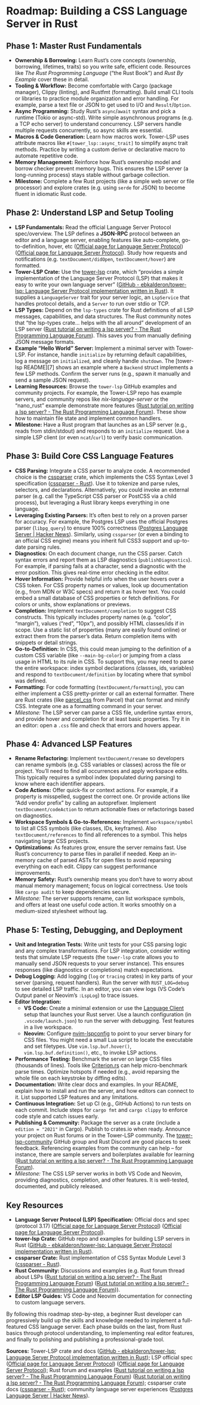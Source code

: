 # Roadmap: Building a CSS Language Server in Rust

## Phase 1: Master Rust Fundamentals  
- **Ownership & Borrowing:** Learn Rust’s core concepts (ownership, borrowing, lifetimes, traits) so you write safe, efficient code. Resources like *The Rust Programming Language* (“the Rust Book”) and *Rust By Example* cover these in detail.  
- **Tooling & Workflow:** Become comfortable with Cargo (package manager), Clippy (linting), and Rustfmt (formatting). Build small CLI tools or libraries to practice module organization and error handling. For example, parse a text file or JSON to get used to I/O and `Result`/`Option`.  
- **Async Programming:** Study Rust’s `async`/`await` syntax and pick a runtime (Tokio or async-std). Write simple asynchronous programs (e.g. a TCP echo server) to understand concurrency. LSP servers handle multiple requests concurrently, so async skills are essential.  
- **Macros & Code Generation:** Learn how macros work. Tower-LSP uses attribute macros like `#[tower_lsp::async_trait]` to simplify async trait methods. Practice by writing a custom derive or declarative macro to automate repetitive code.  
- **Memory Management:** Reinforce how Rust’s ownership model and borrow checker prevent memory bugs. This ensures the LSP server (a long-running process) stays stable without garbage collection.  
- **Milestone:** Complete a few Rust projects (like a simple web server or file processor) and explore crates (e.g. using `serde` for JSON) to become fluent in idiomatic Rust code.

## Phase 2: Understand LSP and Setup Tooling  
- **LSP Fundamentals:** Read the official Language Server Protocol spec/overview. The LSP defines a **JSON-RPC** protocol between an editor and a language server, enabling features like auto-complete, go-to-definition, hover, etc ([Official page for Language Server Protocol](https://microsoft.github.io/language-server-protocol#:~:text=The%20Language%20Server%20Protocol%20,copy%20of%20the%20source%20code)) ([Official page for Language Server Protocol](https://microsoft.github.io/language-server-protocol#:~:text=The%20protocol%20defines%20the%20format,store%20information%20about%20programming%20artifacts)). Study how requests and notifications (e.g. `textDocument/didOpen`, `textDocument/hover`) are formatted.  
- **Tower-LSP Crate:** Use the [tower-lsp](https://crates.io/crates/tower-lsp) crate, which “provides a simple implementation of the Language Server Protocol (LSP) that makes it easy to write your own language server” ([GitHub - ebkalderon/tower-lsp: Language Server Protocol implementation written in Rust](https://github.com/ebkalderon/tower-lsp#:~:text=This%20library%20%28%60tower,It%20consists%20of%20three%20parts)). It supplies a `LanguageServer` trait for your server logic, an `LspService` that handles protocol details, and a `Server` to run over stdio or TCP.  
- **LSP Types:** Depend on the `lsp-types` crate for Rust definitions of all LSP messages, capabilities, and data structures. The Rust community notes that “the lsp-types crate… helps with the all around” development of an LSP server ([Rust tutorial on writing a lsp server? - The Rust Programming Language Forum](https://users.rust-lang.org/t/rust-tutorial-on-writing-a-lsp-server/75570#:~:text=building%20a%20LSP%20server%20is,helps%20with%20the%20all%20around)). This saves you from manually defining JSON message formats.  
- **Example “Hello World” Server:** Implement a minimal server with Tower-LSP. For instance, handle `initialize` by returning default capabilities, log a message on `initialized`, and cleanly handle `shutdown`. The [tower-lsp README][7] shows an example where a `Backend` struct implements a few LSP methods. Confirm the server runs (e.g., spawn it manually and send a sample JSON request).  
- **Learning Resources:** Browse the `tower-lsp` GitHub examples and community projects. For example, the Tower-LSP repo has example servers, and community repos like *nix-language-server* or the “nano_rust” example demonstrate more features ([Rust tutorial on writing a lsp server? - The Rust Programming Language Forum](https://users.rust-lang.org/t/rust-tutorial-on-writing-a-lsp-server/75570#:~:text=I%20don%27t%20know%20specifically%20of,lsp)). These show how to maintain file state and implement common handlers.  
- **Milestone:** Have a Rust program that launches as an LSP server (e.g., reads from stdin/stdout) and responds to an `initialize` request. Use a simple LSP client (or even `ncat`/`curl`) to verify basic communication.

## Phase 3: Build Core CSS Language Features  
- **CSS Parsing:** Integrate a CSS parser to analyze code. A recommended choice is the [cssparser](https://docs.rs/cssparser) crate, which implements the CSS Syntax Level 3 specification ([cssparser - Rust](https://docs.rs/cssparser/#:~:text=Expand%20description)). Use it to tokenize and parse rules, selectors, and declarations. Alternatively, you could invoke an external parser (e.g. call the TypeScript CSS parser or PostCSS via a child process), but leveraging a Rust library keeps everything in one language.  
- **Leveraging Existing Parsers:**  It’s often best to rely on a proven parser for accuracy. For example, the Postgres LSP uses the official Postgres parser (`libpg_query`) to ensure 100% correctness ([Postgres Language Server | Hacker News](https://news.ycombinator.com/item?id=37020610#:~:text=This%20attempt%20is%20different%20because,the%20rapid%20development%20of%20Postgres)). Similarly, using `cssparser` (or even a binding to an official CSS engine) means you inherit full CSS3 support and up-to-date parsing rules.  
- **Diagnostics:** On each document change, run the CSS parser. Catch syntax errors and report them as LSP diagnostics (`publishDiagnostics`). For example, if parsing fails at a character, send a diagnostic with the error position. This gives real-time error checking in the editor.  
- **Hover Information:** Provide helpful info when the user hovers over a CSS token. For CSS property names or values, look up documentation (e.g., from MDN or W3C specs) and return it as hover text. You could embed a small database of CSS properties or fetch definitions. For colors or units, show explanations or previews.  
- **Completion:** Implement `textDocument/completion` to suggest CSS constructs. This typically includes property names (e.g. “color”, “margin”), values (“red”, “10px”), and possibly HTML classes/ids if in scope. Use a static list of properties (many are easily found online) or extract them from the parser’s data. Return completion items with snippets or detail strings.  
- **Go-to-Definition:** In CSS, this could mean jumping to the definition of a custom CSS variable (like `--main-bg-color`) or jumping from a class usage in HTML to its rule in CSS. To support this, you may need to parse the entire workspace: index symbol declarations (classes, ids, variables) and respond to `textDocument/definition` by locating where that symbol was defined.  
- **Formatting:** For code formatting (`textDocument/formatting`), you can either implement a CSS pretty-printer or call an external formatter. There are Rust crates (like [parcel_css](https://crates.io/crates/parcel_css) from Parcel) that can format and minify CSS. Integrate one as a formatting command in your server.  
- *Milestone:* The LSP server can parse a CSS file, underline syntax errors, and provide hover and completion for at least basic properties. Try it in an editor: open a `.css` file and check that errors and hovers appear.

## Phase 4: Advanced LSP Features  
- **Rename Refactoring:** Implement `textDocument/rename` so developers can rename symbols (e.g. CSS variables or classes) across the file or project. You’ll need to find all occurrences and apply workspace edits. This typically requires a symbol index (populated during parsing) to know where each identifier appears.  
- **Code Actions:** Offer quick-fix or context actions. For example, if a property is misspelled, suggest the correct one. Or provide actions like “Add vendor prefix” by calling an autoprefixer. Implement `textDocument/codeAction` to return actionable fixes or refactorings based on diagnostics.  
- **Workspace Symbols & Go-to-References:** Implement `workspace/symbol` to list all CSS symbols (like classes, IDs, keyframes). Also `textDocument/references` to find all references to a symbol. This helps navigating large CSS projects.  
- **Optimizations:** As features grow, ensure the server remains fast. Use Rust’s concurrency to parse files in parallel if needed. Keep an in-memory cache of parsed ASTs for open files to avoid reparsing everything on each edit. Clippy can suggest performance improvements.  
- **Memory Safety:** Rust’s ownership means you don’t have to worry about manual memory management; focus on logical correctness. Use tools like `cargo audit` to keep dependencies secure.  
- *Milestone:* The server supports rename, can list workspace symbols, and offers at least one useful code action. It works smoothly on a medium-sized stylesheet without lag.

## Phase 5: Testing, Debugging, and Deployment  
- **Unit and Integration Tests:** Write unit tests for your CSS parsing logic and any complex transformations. For LSP integration, consider writing tests that simulate LSP requests (the `tower-lsp` crate allows you to manually send JSON requests to your server instance). This ensures responses (like diagnostics or completions) match expectations.  
- **Debug Logging:** Add logging (`log` or `tracing` crates) in key parts of your server (parsing, request handlers). Run the server with `RUST_LOG=debug` to see detailed LSP traffic. In an editor, you can view logs (VS Code’s Output panel or Neovim’s `:LspLog`) to trace issues.  
- **Editor Integration:**  
  - **VS Code:** Create a minimal extension or use the [Language Client](https://code.visualstudio.com/api/language-extensions/language-server-extension-guide) setup that launches your Rust server. Use a launch configuration (in `.vscode/launch.json`) to run the server with debugging. Test features in a live workspace.  
  - **Neovim:** Configure [nvim-lspconfig](https://github.com/neovim/nvim-lspconfig) to point to your server binary for CSS files. You might need a small Lua script to locate the executable and set filetypes. Use `vim.lsp.buf.hover()`, `vim.lsp.buf.definition()`, etc., to invoke LSP actions.  
- **Performance Testing:** Benchmark the server on large CSS files (thousands of lines). Tools like [Criterion.rs](https://crates.io/crates/criterion) can help micro-benchmark parse times. Optimize hotspots if needed (e.g., avoid reparsing the whole file on each keystroke by diffing edits).  
- **Documentation:** Write clear docs and examples. In your README, explain how to install and run the server, and how editors can connect to it. List supported LSP features and any limitations.  
- **Continuous Integration:** Set up CI (e.g., GitHub Actions) to run tests on each commit. Include steps for `cargo fmt` and `cargo clippy` to enforce code style and catch issues early.  
- **Publishing & Community:** Package the server as a crate (include a `edition = "2021"` in Cargo). Publish to crates.io when ready. Announce your project on Rust forums or in the Tower-LSP community. The [tower-lsp-community](https://github.com/tower-lsp-community) GitHub group and Rust Discord are good places to seek feedback. Referencing examples from the community can help – for instance, there are sample servers and boilerplates available for learning ([Rust tutorial on writing a lsp server? - The Rust Programming Language Forum](https://users.rust-lang.org/t/rust-tutorial-on-writing-a-lsp-server/75570#:~:text=I%20don%27t%20know%20specifically%20of,lsp)).  
- *Milestone:* The CSS LSP server works in both VS Code and Neovim, providing diagnostics, completion, and other features. It is well-tested, documented, and publicly released.

## Key Resources  
- **Language Server Protocol (LSP) Specification:** Official docs and spec (protocol 3.17) ([Official page for Language Server Protocol](https://microsoft.github.io/language-server-protocol#:~:text=The%20Language%20Server%20Protocol%20,copy%20of%20the%20source%20code)) ([Official page for Language Server Protocol](https://microsoft.github.io/language-server-protocol#:~:text=The%20protocol%20defines%20the%20format,store%20information%20about%20programming%20artifacts)).  
- **tower-lsp Crate:** GitHub repo and examples for building LSP servers in Rust ([GitHub - ebkalderon/tower-lsp: Language Server Protocol implementation written in Rust](https://github.com/ebkalderon/tower-lsp#:~:text=This%20library%20%28%60tower,It%20consists%20of%20three%20parts)).  
- **cssparser Crate:** Rust implementation of CSS Syntax Module Level 3 ([cssparser - Rust](https://docs.rs/cssparser/#:~:text=Expand%20description)).  
- **Rust Community:** Discussions and examples (e.g. Rust forum thread about LSPs ([Rust tutorial on writing a lsp server? - The Rust Programming Language Forum](https://users.rust-lang.org/t/rust-tutorial-on-writing-a-lsp-server/75570#:~:text=building%20a%20LSP%20server%20is,helps%20with%20the%20all%20around)) ([Rust tutorial on writing a lsp server? - The Rust Programming Language Forum](https://users.rust-lang.org/t/rust-tutorial-on-writing-a-lsp-server/75570#:~:text=I%20don%27t%20know%20specifically%20of,lsp))).  
- **Editor LSP Guides:** VS Code and Neovim documentation for connecting to custom language servers.

By following this roadmap step-by-step, a beginner Rust developer can progressively build up the skills and knowledge needed to implement a full-featured CSS language server. Each phase builds on the last, from Rust basics through protocol understanding, to implementing real editor features, and finally to polishing and publishing a professional-grade tool.

**Sources:** Tower-LSP crate and docs ([GitHub - ebkalderon/tower-lsp: Language Server Protocol implementation written in Rust](https://github.com/ebkalderon/tower-lsp#:~:text=This%20library%20%28%60tower,It%20consists%20of%20three%20parts)); LSP official spec ([Official page for Language Server Protocol](https://microsoft.github.io/language-server-protocol#:~:text=The%20Language%20Server%20Protocol%20,copy%20of%20the%20source%20code)) ([Official page for Language Server Protocol](https://microsoft.github.io/language-server-protocol#:~:text=The%20protocol%20defines%20the%20format,store%20information%20about%20programming%20artifacts)); Rust forum and examples ([Rust tutorial on writing a lsp server? - The Rust Programming Language Forum](https://users.rust-lang.org/t/rust-tutorial-on-writing-a-lsp-server/75570#:~:text=building%20a%20LSP%20server%20is,helps%20with%20the%20all%20around)) ([Rust tutorial on writing a lsp server? - The Rust Programming Language Forum](https://users.rust-lang.org/t/rust-tutorial-on-writing-a-lsp-server/75570#:~:text=I%20don%27t%20know%20specifically%20of,lsp)); cssparser crate docs ([cssparser - Rust](https://docs.rs/cssparser/#:~:text=Expand%20description)); community language server experiences ([Postgres Language Server | Hacker News](https://news.ycombinator.com/item?id=37020610#:~:text=This%20attempt%20is%20different%20because,the%20rapid%20development%20of%20Postgres)).
